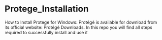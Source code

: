 # Protege_Installation
How to Install Protege for Windows: Protégé is available for download from its official website: Protégé Downloads. In this repo you will find all steps required to successfully install and use it
